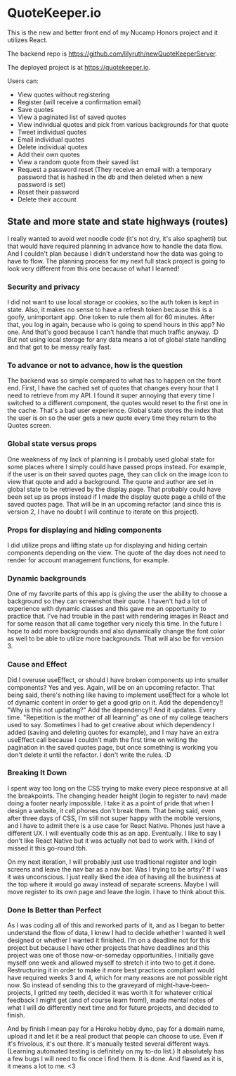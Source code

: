 # QuoteKeeper.io 

This is the new and better front end of my Nucamp Honors project and it utilizes React. 

The backend repo is https://github.com/lilyruth/newQuoteKeeperServer.

The deployed project is at https://quotekeeper.io. 

Users can:
- View quotes without registering
- Register (will receive a confirmation email) 
- Save quotes
- View a paginated list of saved quotes
- View individual quotes and pick from various backgrounds for that quote
- Tweet individual quotes
- Email individual quotes
- Delete individual quotes
- Add their own quotes
- View a random quote from their saved list
- Request a password reset (They receive an email with a temporary password that is hashed in the db and then deleted when a new password is set)
- Reset their password
- Delete their account

## State and more state and state highways (routes)

I really wanted to avoid wet noodle code (it's not dry, it's also spaghetti) but that would have required planning in advance how to handle the data flow. And I couldn't plan because I didn't understand how the data was going to have to flow. The planning process for my next full stack project is going to look very different from this one because of what I learned! 

### Security and privacy
I did not want to use local storage or cookies, so the auth token is kept in state. Also, it makes no sense to have a refresh token because this is a goofy, unimportant app. One token to rule them all for 60 minutes. After that, you log in again, because who is going to spend hours in this app? No one. And that's good because I can't handle that much traffic anyway. :D But not using local storage for any data means a lot of global state handling and that got to be messy really fast.

### To advance or not to advance, how is the question
The backend was so simple compared to what has to happen on the front end. First, I have the cached set of quotes that changes every hour that I need to retrieve from my API. I found it super annoying that every time I switched to a different component, the quotes would reset to the first one in the cache. That's a bad user experience. Global state stores the index that the user is on so the user gets a new quote every time they return to the Quotes screen. 

### Global state versus props
One weakness of my lack of planning is I probably used global state for some places where I simply could have passed props instead. For example, if the user is on their saved quotes page, they can click on the image icon to view that quote and add a background. The quote and author are set in global state to be retrieved by the display page. That probably could have been set up as props instead if I made the display quote page a child of the saved quotes page. That will be in an upcoming refactor (and since this is version 2, I have no doubt I will continue to iterate on this project).

### Props for displaying and hiding components
I did utilize props and lifting state up for displaying and hiding certain components depending on the view. The quote of the day does not need to render for account management functions, for example. 

### Dynamic backgrounds
One of my favorite parts of this app is giving the user the ability to choose a background so they can screenshot their quote. I haven't had a lot of experience with dynamic classes and this gave me an opportunity to practice that. I've had trouble in the past with rendering images in React and for some reason that all came together very nicely this time. In the future I hope to add more backgrounds and also dynamically change the font color as well to be able to utilize more backgrounds. That will also be for version 3. 

### Cause and Effect
Did I overuse useEffect, or should I have broken components up into smaller components? Yes and yes. Again, will be on an upcoming refactor. That being said, there's nothing like having to implement useEffect for a whole lot of dynamic content in order to get a good grip on it. Add the dependency!! "Why is this not updating?" Add the dependency!! And it updates. Every time. "Repetition is the mother of all learning" as one of my college teachers used to say. Sometimes I had to get creative about which dependency I added (saving and deleting quotes for example), and I may have an extra useEffect call because I couldn't math the first time on writing the pagination in the saved quotes page, but once something is working you don't delete it until the refactor. I don't write the rules. :D

### Breaking It Down
I spent way too long on the CSS trying to make every piece responsive at all the breakpoints. The changing header height (login to register to nav) made doing a footer nearly impossible. I take it as a point of pride that when I design a website, it cell phones don't break them. That being said, even after three days of CSS, I'm still not super happy with the mobile versions, and I have to admit there is a use case for React Native. Phones just have a different UX. I will eventually code this as an app. Eventually. I like to say I don't like React Native but it was actually not bad to work with. I kind of missed it this go-round tbh. 

On my next iteration, I will probably just use traditional register and login screens and leave the nav bar as a nav bar. Was I trying to be artsy? If I was it was unconscious. I just really liked the idea of having all the business at the top where it would go away instead of separate screens. Maybe I will move register to its own page and leave the login. I have to think about this. 

### Done Is Better than Perfect

As I was coding all of this and reworked parts of it, and as I began to better understand the flow of data, I knew I had to decide whether I wanted it well designed or whether I wanted it finished. I'm on a deadline not for this project but because I have other projects that have deadlines and this project was one of those now-or-someday opportunities. I initially gave myself one week and allowed myself to stretch it into two to get it done. Restructuring it in order to make it more best practices compliant would have required weeks 3 and 4, which for many reasons are not possible right now. So instead of sending this to the graveyard of might-have-been-projects, I gritted my teeth, decided it was worth it for whatever critical feedback I might get (and of course learn from!), made mental notes of what I will do differently next time and for future projects, and decided to finish. 

And by finish I mean pay for a Heroku hobby dyno, pay for a domain name, upload it and let it be a real product that people can choose to use. Even if it's frivolous, it's out there. It's manually tested several different ways. (Learning automated testing is definitely on my to-do list.) It absolutely has a few bugs I will need to fix once I find them. It is done. And flawed as it is, it means a lot to me. <3



